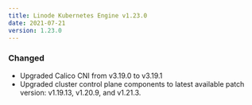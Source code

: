 ```yaml
---
title: Linode Kubernetes Engine v1.23.0
date: 2021-07-21
version: 1.23.0
---
```


### Changed

- Upgraded Calico CNI from v3.19.0 to v3.19.1
- Upgraded cluster control plane components to latest available patch version: v1.19.13, v1.20.9, and v1.21.3.